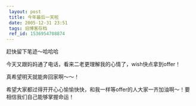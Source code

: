 ```yaml
---
 layout: post
 title: 今年最后一天啦
 date: 2005-12-31 23:51
 tags: 旧博客存档
 ref_id: 1536954708874
---
```

赶快留下笔迹～哈哈哈



今天又跟妈妈通了电话，看来二老更理解我的心情了，wish快点拿到offer！



真希望明天就能奔回家啊～～！



希望大家都过得开开心心愉愉快快，和我一样等offer的人大家一齐加油啊～！要相信我们自己能够掌握命运！

